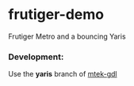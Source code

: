 # frutiger-demo
Frutiger Metro and a bouncing Yaris

### Development:

Use the **yaris** branch of [mtek-gdl](https://github.com/MuffinTrap/mtek-gdl)
